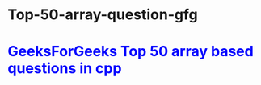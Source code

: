 # Top-50-array-question-gfg

<h1 style="color:blue;">
GeeksForGeeks Top 50 array based questions in cpp
</h1>



